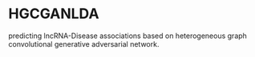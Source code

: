 # HGCGANLDA
predicting lncRNA-Disease associations based on heterogeneous graph convolutional generative adversarial network.
